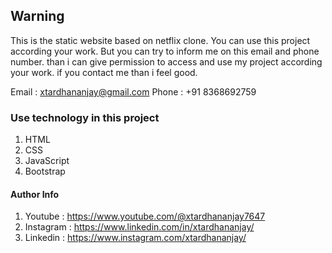 ## Warning
This is the static website based on netflix clone. You can use this project according your work. But you can try to inform me on this email and phone number. than i can give permission to access and use my project according your work. if you contact me than i feel good.

Email : xtardhananjay@gmail.com
Phone : +91 8368692759

### Use technology in this project
1. HTML
2. CSS
3. JavaScript
4. Bootstrap

#### Author Info
1. Youtube     :   https://www.youtube.com/@xtardhananjay7647
2. Instagram   :   https://www.linkedin.com/in/xtardhananjay/
3. Linkedin    :   https://www.instagram.com/xtardhananjay/
